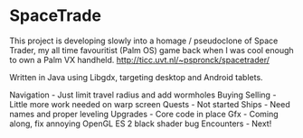 # SpaceTrade #

This project is developing slowly into a homage / pseudoclone of Space Trader, my all time favouritist (Palm OS) game back when I was cool enough to own a Palm VX handheld.
http://ticc.uvt.nl/~pspronck/spacetrader/ 

Written in Java using Libgdx, targeting desktop and Android tablets.

Navigation - Just limit travel radius and add wormholes
Buying Selling - Little more work needed on warp screen 
Quests - Not started
Ships - Need names and proper leveling
Upgrades - Core code in place
Gfx - Coming along, fix annoying OpenGL ES 2 black shader bug
Encounters - Next!
